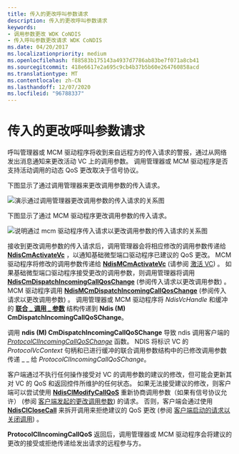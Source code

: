 ```yaml
---
title: 传入的更改呼叫参数请求
description: 传入的更改呼叫参数请求
keywords:
- 调用参数更改 WDK CoNDIS
- 传入呼叫参数更改请求 WDK CoNDIS
ms.date: 04/20/2017
ms.localizationpriority: medium
ms.openlocfilehash: f88583b175143a4937d7786ab83be7f071a8cb41
ms.sourcegitcommit: 418e6617e2a695c9cb4b37b5b60e264760858acd
ms.translationtype: MT
ms.contentlocale: zh-CN
ms.lasthandoff: 12/07/2020
ms.locfileid: "96788337"
---
```

# <a name="incoming-request-to-change-call-parameters"></a>传入的更改呼叫参数请求





呼叫管理器或 MCM 驱动程序将收到来自远程方的传入请求的警报，通过从网络发出消息通知来更改活动 VC 上的调用参数。 调用管理器或 MCM 驱动程序是否支持活动调用的动态 QoS 更改取决于信号协议。

下图显示了通过调用管理器来更改调用参数的传入请求。

![演示通过调用管理器更改调用参数的传入请求的关系图](images/cm-16.png)

下图显示了通过 MCM 驱动程序更改调用参数的传入请求。

![说明通过 mcm 驱动程序传入请求以更改调用参数的传入请求的关系图](images/fig1-16.png)

接收到更改调用参数的传入请求后，调用管理器会将相应修改的调用参数传递给 [**NdisCmActivateVc**](/windows-hardware/drivers/ddi/ndis/nf-ndis-ndiscmactivatevc) ，以通知基础微型端口驱动程序已建议的 QoS 更改。 MCM 驱动程序将修改的调用参数传递给 [**NdisMCmActivateVc**](/windows-hardware/drivers/ddi/ndis/nf-ndis-ndismcmactivatevc) (请参阅 [激活 VC](activating-a-vc.md)) 。 如果基础微型端口驱动程序接受更改的调用参数，则调用管理器将调用 [**NdisCmDispatchIncomingCallQosChange**](/windows-hardware/drivers/ddi/ndis/nf-ndis-ndiscmdispatchincomingcallqoschange) (参阅传入请求以更改调用参数) 。 MCM 驱动程序调用 [**NdisMCmDispatchIncomingCallQosChange**](/windows-hardware/drivers/ddi/ndis/nf-ndis-ndismcmdispatchincomingcallqoschange) (参阅传入请求以更改调用参数) 。 调用管理器或 MCM 驱动程序将 *NdisVcHandle* 和缓冲的 [**联合 \_ 调用 \_ 参数**](/previous-versions/windows/hardware/network/ff545384(v=vs.85)) 结构传递到 **Ndis (M) CmDispatchIncomingCallQoSChange**。

调用 **ndis (M) CmDispatchIncomingCallQoSChange** 导致 ndis 调用客户端的 [*ProtocolClIncomingCallQoSChange*](/windows-hardware/drivers/ddi/ndis/nc-ndis-protocol_cl_incoming_call_qos_change) 函数。 NDIS 将标识 VC 的 *ProtocolVcContext* 句柄和已进行缓冲的联合调用参数结构中的已修改调用参数传递 \_ \_ 给 *ProtocolClIncomingCallQoSChange*。

客户端通过不执行任何操作接受对 VC 的调用参数的建议的修改，但可能会更新其对 VC 的 QoS 和返回控件所维护的任何状态。 如果无法接受建议的修改，则客户端可以尝试使用 [**NdisClModifyCallQoS**](/windows-hardware/drivers/ddi/ndis/nf-ndis-ndisclmodifycallqos) 重新协商调用参数（如果有信号协议允许） (参阅 [客户端发起的更改调用参数](client-initiated-request-to-change-call-parameters.md)) 的请求。 否则，客户端会通过使用 [**NdisClCloseCall**](/windows-hardware/drivers/ddi/ndis/nf-ndis-ndisclclosecall) 来拆开调用来拒绝建议的 QoS 更改 (参阅 [客户端启动的请求以关闭调用](client-initiated-request-to-close-a-call.md)) 。

**ProtocolClIncomingCallQoS** 返回后，调用管理器或 MCM 驱动程序会将建议的更改的接受或拒绝传递给发出请求的远程参与方。

 


